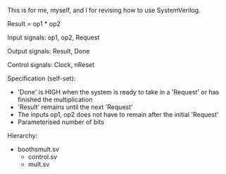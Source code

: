 This is for me, myself, and I for revising how to use SystemVerilog.

Result = op1 * op2 

Input signals:
op1, op2, Request

Output signals:
Result, Done

Control signals:
Clock, nReset

Specification (self-set): 

- 'Done' is HIGH when the system is ready to take in a 'Request' or has finished the multiplication
- 'Result' remains until the next 'Request'
- The inputs op1, op2 does not have to remain after the initial 'Request'
- Parameterised number of bits

Hierarchy:
- boothsmult.sv
  - control.sv
  - mult.sv
